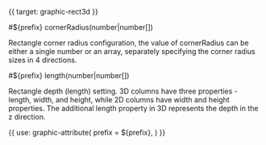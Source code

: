 {{ target: graphic-rect3d }}

<!-- Canopus Graphic Attribute, IRectGraphicAttribute -->

#${prefix} cornerRadius(number|number[])

Rectangle corner radius configuration, the value of cornerRadius can be either a single number or an array, separately specifying the corner radius sizes in 4 directions.

#${prefix} length(number|number[])

Rectangle depth (length) setting. 3D columns have three properties - length, width, and height, while 2D columns have width and height properties. The additional length property in 3D represents the depth in the z direction.

{{ use: graphic-attribute(
  prefix = ${prefix},
) }}